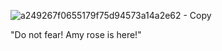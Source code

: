 ![a249267f0655179f75d94573a14a2e62 - Copy](https://github.com/user-attachments/assets/cc1c5aa2-795d-4fc1-8fcc-e156eb6d24fa)

"Do not fear! Amy rose is here!"  
 
